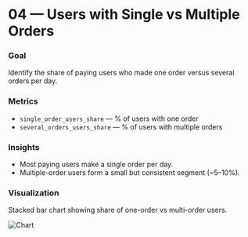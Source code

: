 # 04 — Users with Single vs Multiple Orders

### Goal
Identify the share of paying users who made one order versus several orders per day.

### Metrics
- `single_order_users_share` — % of users with one order  
- `several_orders_users_share` — % of users with multiple orders  

### Insights
- Most paying users make a single order per day.  
- Multiple-order users form a small but consistent segment (~5–10%).  

### Visualization
Stacked bar chart showing share of one-order vs multi-order users.

![Chart](сhart_single_vs_multiple.png)
